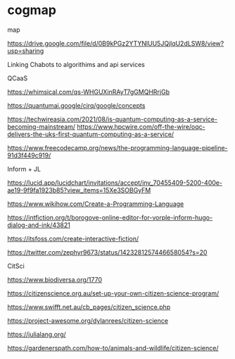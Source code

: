 cogmap
======

map

https://drive.google.com/file/d/0B9kPGz2YTYNlUU5JQjlqU2dLSW8/view?usp=sharing

Linking Chabots to algorithims and api services


QCaaS 

https://whimsical.com/qs-WHGUXinRAyT7gGMQHRrjGb

https://quantumai.google/cirq/google/concepts

https://techwireasia.com/2021/08/is-quantum-computing-as-a-service-becoming-mainstream/
https://www.hpcwire.com/off-the-wire/oqc-delivers-the-uks-first-quantum-computing-as-a-service/

https://www.freecodecamp.org/news/the-programming-language-pipeline-91d3f449c919/

Inform + JL

https://lucid.app/lucidchart/invitations/accept/inv_70455409-5200-400e-ae19-9f9fa1923b85?view_items=15Xe3SOBGyFM

https://www.wikihow.com/Create-a-Programming-Language

https://intfiction.org/t/borogove-online-editor-for-vorple-inform-hugo-dialog-and-ink/43821

https://itsfoss.com/create-interactive-fiction/

https://twitter.com/zephyr9673/status/1423281257446658054?s=20


CitSci

https://www.biodiversa.org/1770

https://citizenscience.org.au/set-up-your-own-citizen-science-program/

https://www.swifft.net.au/cb_pages/citizen_science.php

https://project-awesome.org/dylanrees/citizen-science

https://julialang.org/

https://gardenerspath.com/how-to/animals-and-wildlife/citizen-science/

